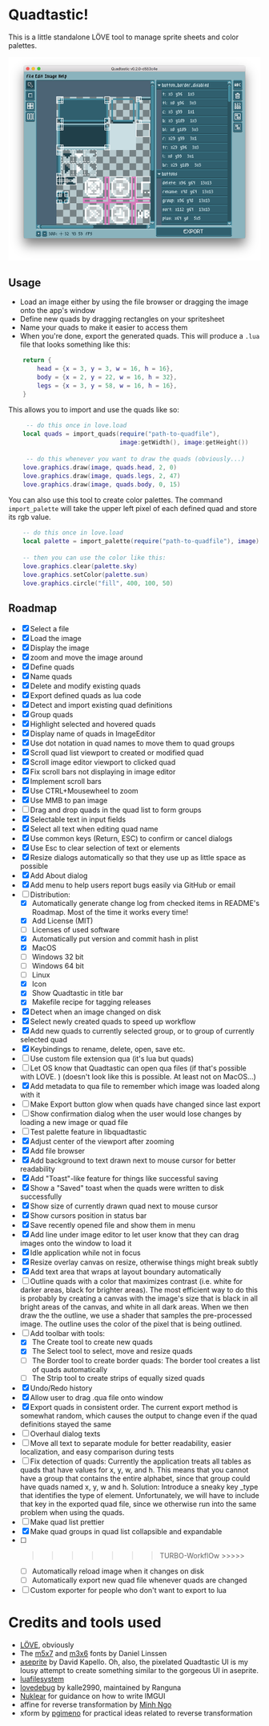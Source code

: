 # Quadtastic!

This is a little standalone LÖVE tool to manage sprite sheets and color palettes.

![Screenshot of Quadtastic](screenshots/screenshot.png)


## Usage

 - Load an image either by using the file browser or dragging the image onto the
   app's window
 - Define new quads by dragging rectangles on your spritesheet
 - Name your quads to make it easier to access them
 - When you're done, export the generated quads. This will produce a `.lua` file
   that looks something like this:

```lua
	return {
		head = {x = 3, y = 3, w = 16, h = 16},
		body = {x = 2, y = 22, w = 16, h = 32},
		legs = {x = 3, y = 58, w = 16, h = 16},
	}
```

This allows you to import and use the quads like so:

```lua
	 -- do this once in love.load
	local quads = import_quads(require("path-to-quadfile"), 
							   image:getWidth(), image:getHeight())

	 -- do this whenever you want to draw the quads (obviously...)
	love.graphics.draw(image, quads.head, 2, 0)
	love.graphics.draw(image, quads.legs, 2, 47)
	love.graphics.draw(image, quads.body, 0, 15)
```

You can also use this tool to create color palettes. The command
`import_palette` will take the upper left pixel of each defined quad and store
its rgb value.

```lua
	-- do this once in love.load
	local palette = import_palette(require("path-to-quadfile"), image)

	-- then you can use the color like this:
	love.graphics.clear(palette.sky)
	love.graphics.setColor(palette.sun)
	love.graphics.circle("fill", 400, 100, 50)
```

## Roadmap

 - [x] Select a file
 - [x] Load the image
 - [x] Display the image
 - [x] zoom and move the image around
 - [x] Define quads
 - [x] Name quads
 - [x] Delete and modify existing quads
 - [x] Export defined quads as lua code
 - [x] Detect and import existing quad definitions
 - [x] Group quads
 - [x] Highlight selected and hovered quads
 - [x] Display name of quads in ImageEditor
 - [x] Use dot notation in quad names to move them to quad groups
 - [x] Scroll quad list viewport to created or modified quad
 - [x] Scroll image editor viewport to clicked quad
 - [x] Fix scroll bars not displaying in image editor
 - [x] Implement scroll bars
 - [x] Use CTRL+Mousewheel to zoom
 - [x] Use MMB to pan image
 - [ ] Drag and drop quads in the quad list to form groups
 - [x] Selectable text in input fields
 - [x] Select all text when editing quad name
 - [x] Use common keys (Return, ESC) to confirm or cancel dialogs
 - [x] Use Esc to clear selection of text or elements
 - [x] Resize dialogs automatically so that they use up as little space as possible
 - [x] Add About dialog
 - [x] Add menu to help users report bugs easily via GitHub or email
 - [ ] Distribution:
    - [x] Automatically generate change log from checked items
          in README's Roadmap. Most of the time it works every time!
    - [x] Add License (MIT)
    - [ ] Licenses of used software
    - [x] Automatically put version and commit hash in plist
    - [x] MacOS
    - [ ] Windows 32 bit
    - [ ] Windows 64 bit
    - [ ] Linux
    - [x] Icon
    - [x] Show Quadtastic in title bar
    - [x] Makefile recipe for tagging releases
 - [x] Detect when an image changed on disk
 - [x] Select newly created quads to speed up workflow
 - [x] Add new quads to currently selected group, or to group of currently
       selected quad
 - [x] Keybindings to rename, delete, open, save etc.
 - [ ] Use custom file extension qua (it's lua but quads)
 - [ ] Let OS know that Quadtastic can open qua files (if that's possible with
       LOVE. <insert cheesy joke that there are no limits to what love can do>)
       (doesn't look like this is possible. At least not on MacOS...)
 - [x] Add metadata to qua file to remember which image was loaded along with it
 - [ ] Make Export button glow when quads have changed since last export
 - [ ] Show confirmation dialog when the user would lose changes by loading a
       new image or quad file
 - [ ] Test palette feature in libquadtastic
 - [x] Adjust center of the viewport after zooming
 - [x] Add file browser
 - [x] Add background to text drawn next to mouse cursor for better readability
 - [x] Add "Toast"-like feature for things like successful saving
 - [x] Show a "Saved" toast when the quads were written to disk successfully
 - [x] Show size of currently drawn quad next to mouse cursor
 - [x] Show cursors position in status bar
 - [x] Save recently opened file and show them in menu
 - [x] Add line under image editor to let user know that they can drag images
       onto the window to load it
 - [x] Idle application while not in focus
 - [x] Resize overlay canvas on resize, otherwise things might break subtly
 - [x] Add text area that wraps at layout boundary automatically
 - [ ] Outline quads with a color that maximizes contrast (i.e. white for darker
       areas, black for brighter areas). The most efficient way to do this is
       probably by creating a canvas with the image's size that is black in all
       bright areas of the canvas, and white in all dark areas. When we then
       draw the the outline, we use a shader that samples the pre-processed
       image. The outline uses the color of the pixel that is being outlined.
 - [ ] Add toolbar with tools:
    - [x] The Create tool to create new quads
    - [x] The Select tool to select, move and resize quads
    - [ ] The Border tool to create border quads:
          The border tool creates a list of quads automatically 
    - [ ] The Strip tool to create strips of equally sized quads
 - [x] Undo/Redo history
 - [x] Allow user to drag .qua file onto window
 - [x] Export quads in consistent order. The current export method is somewhat
       random, which causes the output to change even if the quad definitions
       stayed the same
 - [ ] Overhaul dialog texts
 - [ ] Move all text to separate module for better readability, easier
       localization, and easy comparison during tests
 - [ ] Fix detection of quads: Currently the application treats all tables as
       quads that have values for x, y, w, and h. This means that you cannot
       have a group that contains the entire alphabet, since that group could
       have quads named x, y, w and h. Solution: Introduce a sneaky key _type
       that identifies the type of element. Unfortunately, we will have to
       include that key in the exported quad file, since we otherwise run into
       the same problem when using the quads.
 - [ ] Make quad list prettier
 - [x] Make quad groups in quad list collapsible and expandable
 - [ ] >>>>>>> TURBO-WorkflOw >>>>>
	 - [ ] Automatically reload image when it changes on disk
	 - [ ] Automatically export new quad file whenever quads are changed
 - [ ] Custom exporter for people who don't want to export to lua

# Credits and tools used

 - [LÖVE](https://love2d.org/), obviously
 - The [m5x7](https://managore.itch.io/m5x7) and [m3x6](https://managore.itch.io/m3x6)
   fonts by Daniel Linssen
 - [aseprite](https://www.aseprite.org/) by David Kapello.
   Oh, also, the pixelated Quadtastic UI is my lousy attempt to create something
   similar to the gorgeous UI in aseprite.
 - [luafilesystem](https://github.com/keplerproject/luafilesystem)
 - [lovedebug](https://github.com/Ranguna/LOVEDEBUG) by kalle2990, maintained by Ranguna
 - [Nuklear](https://github.com/vurtun/nuklear) for guidance on how to write IMGUI
 - affine for reverse transformation by [Minh Ngo](https://github.com/markandgo/simple-transform)
 - xform by [pgimeno](https://love2d.org/forums/viewtopic.php?p=201884#p201884)
   for practical ideas related to reverse transformation
